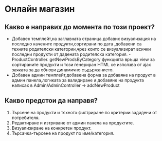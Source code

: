 <h1>Онлайн магазин</h1>

<h2>Какво е направих до момента по този проект?</h2>
<ul>
    <li>Добавен темплейт,на заглавната страница добавих визуализация на последно качените продукти,сортирани по дата
    ,добавени са техните родителски категории,чрез които се визуализират всички последни продукти от дадената 
    родителска категория. - ProductController. getNewProdsByCategory функцията връща view за сортираните продукти
    и този генериран HTML се използва от ajax заяката за да обнови динамично съдържанието.</li>
    <li>Добавен админ темплейт,добавена форма за добавяне на продукт в админ панела,логиката за
    валидиране и добавяне на продукта написах в Admin/AdminController -> addNewProduct</li>
</ul>

<h2>Какво предстои да направя?</h2>
<ol>
    <li>Търсене на продукти и тяхното филтриране по критерии зададени от потребителя.</li>
    <li>Редактиране и изтриване от админ панела на продуктите.</li>
    <li>Визуализиране на конкретен продукт.</li>
    <li>Търсачка-търсене на продукт по име/категория.</li>
</ol>

